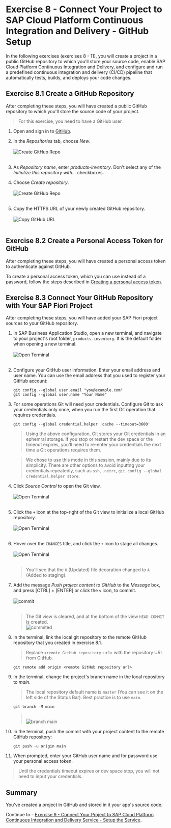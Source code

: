 # Exercise 8 - Connect Your Project to SAP Cloud Platform Continuous Integration and Delivery - GitHub Setup

In the following exercises (exercises 8 - 11), you will create a project in a public GitHub repository to which you'll store your source code, enable SAP Cloud Platform Continuous Integration and Delivery, and configure and run a predefined continuous integration and delivery (CI/CD) pipeline that automatically tests, builds, and deploys your code changes.

## Exercise 8.1 Create a GitHub Repository

After completing these steps, you will have created a public GitHub repository to which you'll store the source code of your project.          
   >For this exercise, you need to have a GitHub user.

1. Open and sign in to [GitHub]( https://github.com/).

2. In the *Repositories* tab, choose *New*.
   <br><br>![Create GitHub Repo](./images/GH_newRepository.png)<br><br>
   
3. As *Repository name*, enter *products-inventory*. Don't select any of the *Initialize this repository with...* checkboxes.

4. Choose *Create repository*.
   <br><br>![Create GitHub Repo](./images/GH_createGitRepo.png)<br><br>

5. Copy the HTTPS URL of your newly created GitHub repository.
   <br><br>![Copy GitHub URL](./images/GH_copyGitHubURL.png)<br><br>


## Exercise 8.2 Create a Personal Access Token for GitHub

After completing these steps, you will have created a personal access token to authenticate against GitHub.

To create a personal access token, which you can use instead of a password, follow the steps described in [Creating a personal access token](https://docs.github.com/en/github/authenticating-to-github/creating-a-personal-access-token).


## Exercise 8.3 Connect Your GitHub Repository with Your SAP Fiori Project

After completing these steps, you will have added your SAP Fiori project sources to your GitHub repository.

1. In SAP Business Application Studio, open a new terminal, and navigate to your project's root folder, `products-inventory`. It is the default folder when opening a new terminal.
   <br><br>![Open Terminal](images/2020-11_BAS_Open_Terminal_.jpg)<br><br>

2. Configure your GitHub user information. Enter your email address and user name. You can use the email address that you used to register your GitHub account:
   ```
   git config --global user.email "you@example.com"
   git config --global user.name "Your Name"
   ```

3. For some operations Git will need your credentials. Configure Git to ask your credentials only once, when you run the first Git operation that requires credentials. 
   ```
   git config --global credential.helper 'cache --timeout=3600'
   ```

   >Using the above configuration, Git stores your Git credentials in an ephemral storage. If you stop or restart the dev space or the timeout expires, you'll need to re-enter your credentials the next time a Git operations requires them.

   >We chose to use this mode in this session, mainly due to its simplicity. There are other options to avoid inputtng your credentials repeatedly, such as `ssh`, `.netrc`, `git config --global credential.helper store`.

4. Click *Source Control* to open the Git view.
   <br><br>![Open Terminal](images/2020-11_BAS_Git_Setup-1_.jpg)<br><br>

5. Click the `+` icon at the top-right of the Git view to initialize a local GitHub repository.
   <br><br>![Open Terminal](images/2020-11_BAS_Git_Setup-2_.jpg)<br><br>


6. Hover over the `CHANGES` title, and click the `+` icon to stage all changes. 
   <br><br>![Open Terminal](images/2020-11_BAS_Git_Setup-3_.jpg)<br><br>

   >You'll see that the `U` (Updated) file decoration changed to `A` (Added to staging).

7. Add the message *Push project content to GitHub* to the *Message* box, and press [CTRL] + [ENTER] or click the `v` icon, to commit.
   <br><br>![commit](images/2020-11_BAS_Git_Setup-4_.jpg)<br><br>

   > The Git view is cleared, and at the bottom of the view `HEAD COMMIT` is created.
   ><br>![commited](images/2020-11_BAS_Git_Setup-5_.jpg)<br>


8. In the terminal, link the local git repository to the remote GitHub repository that you created in exercise 8.1. 
   >Replace `<remote GitHub repository url>` with the repository URL from GitHub.

   ```
   git remote add origin <remote GitHub repository url>
   ```

8. In the terminal, change the project's branch name in the local repository to *main*.
   >The local repository default name is `master` (You can see it on the left side of the Status Bar). Best practice is to use `main`.

   ```
   git branch -M main
   ```

   ><br>![branch main](images/2020-11_BAS_Git_Setup-6_.jpg)<br>

9. In the terminal, push the commit with your project content to the remote GitHub repository:
   ```
   git push -u origin main
   ```

10. When prompted, enter your GitHub user name and for password use your personal access token.
   >Until the credentials timeout expires or dev space stop, you will not need to input your credentials.

## Summary

You've created a project in GitHub and stored in it your app's source code.

Continue to - [Exercise 9 - Connect Your Project to SAP Cloud Platform Continuous Integration and Delivery Service - Setup the Service](../ex9/README.md).
